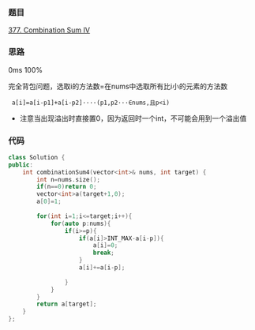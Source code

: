 ### 题目
[377. Combination Sum IV](https://leetcode-cn.com/problems/combination-sum-iv/submissions/)
### 思路
0ms 100%

完全背包问题，选取i的方法数=在nums中选取所有比i小的元素的方法数

``` a[i]=a[i-p1]+a[i-p2]····(p1,p2···∈nums,且p<i)```

+ 注意当出现溢出时直接置0，因为返回时一个int，不可能会用到一个溢出值
### 代码

```c++
class Solution {
public:
    int combinationSum4(vector<int>& nums, int target) {
        int n=nums.size();
        if(n==0)return 0;
        vector<int>a(target+1,0);
        a[0]=1;
        
        for(int i=1;i<=target;i++){
            for(auto p:nums){
                if(i>=p){
                    if(a[i]>INT_MAX-a[i-p]){
                        a[i]=0;
                        break;
                    }
                    a[i]+=a[i-p];
                
                }
            }
        }
        return a[target];
    }
};
```
